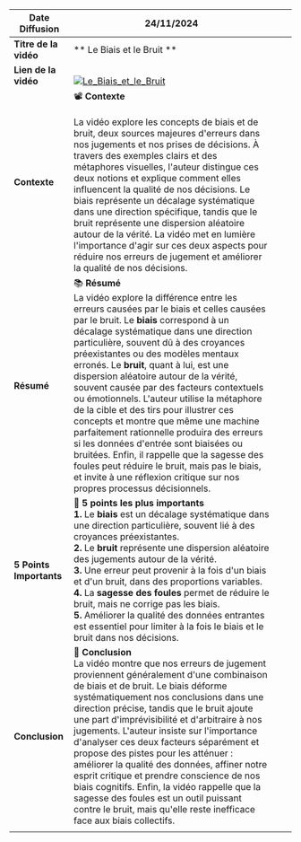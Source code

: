 | **Date Diffusion**      | 24/11/2024                                                                                                                                                                                                                                                                                                                                                                                                                                                                                                                                                                                                                                                                                                                                                                                                                                        |     |     |
| ----------------------- | ------------------------------------------------------------------------------------------------------------------------------------------------------------------------------------------------------------------------------------------------------------------------------------------------------------------------------------------------------------------------------------------------------------------------------------------------------------------------------------------------------------------------------------------------------------------------------------------------------------------------------------------------------------------------------------------------------------------------------------------------------------------------------------------------------------------------------------------------- | --- | --- |
| **Titre de la vidéo**   | ** Le Biais et le Bruit **                                                                                                                                                                                                                                                                                                                                                                                                                                                                                                                                                                                                                                                                                                                                                                                              |     |     |
| **Lien de la vidéo**    | <br>[![Le_Biais_et_le_Bruit](https://img.youtube.com/vi/VKsekCHBuHI/0.jpg)](https://www.youtube.com/watch?v=VKsekCHBuHI)<br>                                                                                                                                                                                                                                                                                                                                                                                                                                                                                                                                                                                                                                                                                                                   |     |     |
| **Contexte**            | 📽️ **Contexte**<br><br>La vidéo explore les concepts de biais et de bruit, deux sources majeures d'erreurs dans nos jugements et nos prises de décisions. À travers des exemples clairs et des métaphores visuelles, l'auteur distingue ces deux notions et explique comment elles influencent la qualité de nos décisions. Le biais représente un décalage systématique dans une direction spécifique, tandis que le bruit représente une dispersion aléatoire autour de la vérité. La vidéo met en lumière l'importance d'agir sur ces deux aspects pour réduire nos erreurs de jugement et améliorer la qualité de nos décisions.                                                                                                                                                                                                                                                                    |     |     |
| **Résumé**              | 📚 **Résumé**<br>La vidéo explore la différence entre les erreurs causées par le biais et celles causées par le bruit. Le **biais** correspond à un décalage systématique dans une direction particulière, souvent dû à des croyances préexistantes ou des modèles mentaux erronés. Le **bruit**, quant à lui, est une dispersion aléatoire autour de la vérité, souvent causée par des facteurs contextuels ou émotionnels. L'auteur utilise la métaphore de la cible et des tirs pour illustrer ces concepts et montre que même une machine parfaitement rationnelle produira des erreurs si les données d'entrée sont biaisées ou bruitées. Enfin, il rappelle que la sagesse des foules peut réduire le bruit, mais pas le biais, et invite à une réflexion critique sur nos propres processus décisionnels.                                                                                                          |     |     |
| **5 Points Importants** | 🔑 **5 points les plus importants**<br>**1.** Le **biais** est un décalage systématique dans une direction particulière, souvent lié à des croyances préexistantes. <br> **2.** Le **bruit** représente une dispersion aléatoire des jugements autour de la vérité. <br> **3.** Une erreur peut provenir à la fois d'un biais et d'un bruit, dans des proportions variables. <br> **4.** La **sagesse des foules** permet de réduire le bruit, mais ne corrige pas les biais. <br> **5.** Améliorer la qualité des données entrantes est essentiel pour limiter à la fois le biais et le bruit dans nos décisions.                                                                                                                                                                      |     |     |
| **Conclusion**          | 📝 **Conclusion**<br>La vidéo montre que nos erreurs de jugement proviennent généralement d'une combinaison de biais et de bruit. Le biais déforme systématiquement nos conclusions dans une direction précise, tandis que le bruit ajoute une part d'imprévisibilité et d'arbitraire à nos jugements. L'auteur insiste sur l'importance d'analyser ces deux facteurs séparément et propose des pistes pour les atténuer : améliorer la qualité des données, affiner notre esprit critique et prendre conscience de nos biais cognitifs. Enfin, la vidéo rappelle que la sagesse des foules est un outil puissant contre le bruit, mais qu'elle reste inefficace face aux biais collectifs.                                                                                                                                                                                                                                     |     |     |
|                         |                                                                                                                                                                                                                                                                                                                                                                                                                                                                                                                                                                                                                                                                                                                                                                                                                                                   |     |     |
